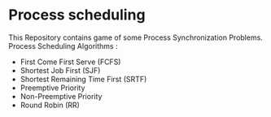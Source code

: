 
# Process scheduling 

This Repository contains game of some Process Synchronization Problems.
Process Scheduling Algorithms :
* First Come First Serve (FCFS)
* Shortest Job First (SJF)
* Shortest Remaining Time First (SRTF)
* Preemptive Priority
* Non-Preemptive Priority
* Round Robin (RR)
